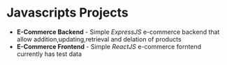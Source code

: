 # Javascripts Projects

* **E-Commerce Backend** - Simple *ExpressJS* e-commerce backend that allow addition,updating,retrieval and delation of products 
* **E-Commerce Frontend** - Simple *ReactJS* e-commerce forntend currently has test data  
